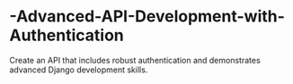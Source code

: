 # -Advanced-API-Development-with-Authentication
Create an API that includes robust authentication and demonstrates advanced Django development skills.
